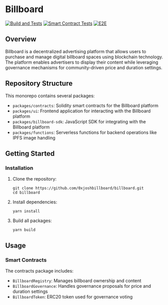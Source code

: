 # Billboard

[![Build and Tests](https://github.com/0xjoshbillboard/billboard/actions/workflows/build-and-test.yml/badge.svg)](https://github.com/0xjoshbillboard/billboard/actions/workflows/build-and-test.yml)
[![Smart Contract Tests](https://github.com/0xjoshbillboard/billboard/actions/workflows/contracts.yml/badge.svg)](https://github.com/0xjoshbillboard/billboard/actions/workflows/contracts.yml)
[![E2E](https://github.com/0xjoshbillboard/billboard/actions/workflows/e2e.yml/badge.svg)](https://github.com/0xjoshbillboard/billboard/actions/workflows/e2e.yml)


## Overview

Billboard is a decentralized advertising platform that allows users to purchase and manage digital billboard spaces using blockchain technology. The platform enables advertisers to display their content while leveraging governance mechanisms for community-driven price and duration settings.

## Repository Structure

This monorepo contains several packages:

- `packages/contracts`: Solidity smart contracts for the Billboard platform
- `packages/ui`: Frontend application for interacting with the Billboard platform
- `packages/billboard-sdk`: JavaScript SDK for integrating with the Billboard platform
- `packages/functions`: Serverless functions for backend operations like IPFS image handling

## Getting Started

### Installation

1. Clone the repository:

   ```
   git clone https://github.com/0xjoshbillboard/billboard.git
   cd billboard
   ```

2. Install dependencies:

   ```
   yarn install
   ```

3. Build all packages:
   ```
   yarn build
   ```

## Usage

### Smart Contracts

The contracts package includes:

- `BillboardRegistry`: Manages billboard ownership and content
- `BillboardGovernance`: Handles governance proposals for price and duration settings
- `BillboardToken`: ERC20 token used for governance voting

